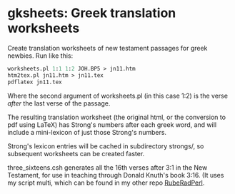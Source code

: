# gksheets: Greek translation worksheets

Create translation worksheets of new testament passages for greek newbies. Run like this:

```perl
worksheets.pl 1:1 1:2 JOH.BP5 > jn11.htm
htm2tex.pl jn11.htm > jn11.tex
pdflatex jn11.tex
```

Where the second argument of worksheets.pl (in this case 1:2) is the verse
_after_ the last verse of the passage.

The resulting translation worksheet (the original html, or the conversion to pdf
using LaTeX) has Strong's numbers after each greek word, and will include a
mini-lexicon of just those Strong's numbers.

Strong's lexicon entries will be cached in subdirectory strongs/, so subsequent
worksheets can be created faster.

three_sixteens.csh generates all the 16th verses after 3:1 in the New Testament,
for use in teaching through Donald Knuth's book 3:16. (It uses my script multi,
which can be found in my other repo
[RubeRadPerl](https://github.com/RubeRad/RubeRadPerl).
